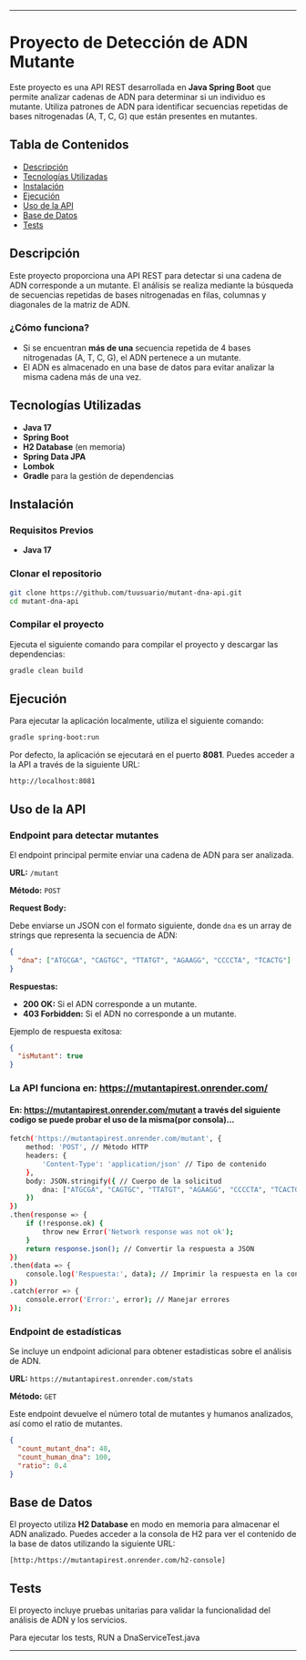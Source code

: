 
---

# Proyecto de Detección de ADN Mutante

Este proyecto es una API REST desarrollada en **Java Spring Boot** que permite analizar cadenas de ADN para determinar si un individuo es mutante. Utiliza patrones de ADN para identificar secuencias repetidas de bases nitrogenadas (A, T, C, G) que están presentes en mutantes.

## Tabla de Contenidos

- [Descripción](#descripción)
- [Tecnologías Utilizadas](#tecnologías-utilizadas)
- [Instalación](#instalación)
- [Ejecución](#ejecución)
- [Uso de la API](#uso-de-la-api)
- [Base de Datos](#base-de-datos)
- [Tests](#tests)

## Descripción

Este proyecto proporciona una API REST para detectar si una cadena de ADN corresponde a un mutante. El análisis se realiza mediante la búsqueda de secuencias repetidas de bases nitrogenadas en filas, columnas y diagonales de la matriz de ADN.

### ¿Cómo funciona?
- Si se encuentran **más de una** secuencia repetida de 4 bases nitrogenadas (A, T, C, G), el ADN pertenece a un mutante.
- El ADN es almacenado en una base de datos para evitar analizar la misma cadena más de una vez.

## Tecnologías Utilizadas

- **Java 17**
- **Spring Boot**
- **H2 Database** (en memoria)
- **Spring Data JPA**
- **Lombok**
- **Gradle** para la gestión de dependencias

## Instalación

### Requisitos Previos

- **Java 17**

### Clonar el repositorio

```bash
git clone https://github.com/tuusuario/mutant-dna-api.git
cd mutant-dna-api
```

### Compilar el proyecto

Ejecuta el siguiente comando para compilar el proyecto y descargar las dependencias:

```bash
gradle clean build
```

## Ejecución

Para ejecutar la aplicación localmente, utiliza el siguiente comando:

```bash
gradle spring-boot:run
```

Por defecto, la aplicación se ejecutará en el puerto **8081**. Puedes acceder a la API a través de la siguiente URL:

```
http://localhost:8081
```

## Uso de la API

### Endpoint para detectar mutantes

El endpoint principal permite enviar una cadena de ADN para ser analizada.

**URL:** `/mutant`

**Método:** `POST`

**Request Body:**

Debe enviarse un JSON con el formato siguiente, donde `dna` es un array de strings que representa la secuencia de ADN:

```json
{
  "dna": ["ATGCGA", "CAGTGC", "TTATGT", "AGAAGG", "CCCCTA", "TCACTG"]
}
```

**Respuestas:**

- **200 OK:** Si el ADN corresponde a un mutante.
- **403 Forbidden:** Si el ADN no corresponde a un mutante.

Ejemplo de respuesta exitosa:

```json
{
  "isMutant": true
}
```
### La API funciona en: https://mutantapirest.onrender.com/ 
#### En: https://mutantapirest.onrender.com/mutant a través del siguiente codigo se puede probar el uso de la misma(por consola)...
```bash
fetch('https://mutantapirest.onrender.com/mutant', {
    method: 'POST', // Método HTTP
    headers: {
        'Content-Type': 'application/json' // Tipo de contenido
    },
    body: JSON.stringify({ // Cuerpo de la solicitud
        dna: ["ATGCGA", "CAGTGC", "TTATGT", "AGAAGG", "CCCCTA", "TCACTG"]
    })
})
.then(response => {
    if (!response.ok) {
        throw new Error('Network response was not ok');
    }
    return response.json(); // Convertir la respuesta a JSON
})
.then(data => {
    console.log('Respuesta:', data); // Imprimir la respuesta en la consola
})
.catch(error => {
    console.error('Error:', error); // Manejar errores
});

```

### Endpoint de estadísticas

Se incluye un endpoint adicional para obtener estadísticas sobre el análisis de ADN.

**URL:** `https://mutantapirest.onrender.com/stats`

**Método:** `GET`

Este endpoint devuelve el número total de mutantes y humanos analizados, así como el ratio de mutantes.

```json
{
  "count_mutant_dna": 40,
  "count_human_dna": 100,
  "ratio": 0.4
}
```

## Base de Datos

El proyecto utiliza **H2 Database** en modo en memoria para almacenar el ADN analizado. Puedes acceder a la consola de H2 para ver el contenido de la base de datos utilizando la siguiente URL:

```
[http:/https://mutantapirest.onrender.com/h2-console]
```

## Tests

El proyecto incluye pruebas unitarias para validar la funcionalidad del análisis de ADN y los servicios.

Para ejecutar los tests, RUN a DnaServiceTest.java

---
